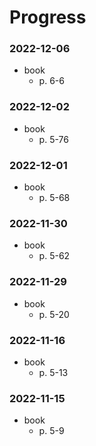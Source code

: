 # Progress

### 2022-12-06
- book
  - p. 6-6

### 2022-12-02
- book
  - p. 5-76

### 2022-12-01
- book
  - p. 5-68

### 2022-11-30
- book
  - p. 5-62

### 2022-11-29
- book
  - p. 5-20

### 2022-11-16
- book
  - p. 5-13

### 2022-11-15
- book
  - p. 5-9